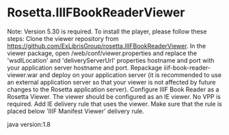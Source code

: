 Rosetta.IIIFBookReaderViewer
================
Note: Version 5.30 is required.
To install the player, please follow these steps:
Clone the viewer repository from https://github.com/ExLibrisGroup/rosetta.IIIFBookReaderViewer.
In the viewer package, open /web/conf/viewer.properties and replace the 'wsdlLocation' and 'deliveryServerUrl' properties hostname and port with your application server hostname and port. 
Repackage iiif-book-reader-viewer.war and deploy on your application server (it is recommended to use an external application server so that your viewer is not affected by future changes to the Rosetta application server).
Configure IIIF Book Reader as a Rosetta Viewer. The viewer should be configured as an IE viewer. No VPP is required.
Add IE delivery rule that uses the viewer. Make sure that the rule is placed below 'IIIF Manifest Viewer' delivery rule.

java version:1.8
